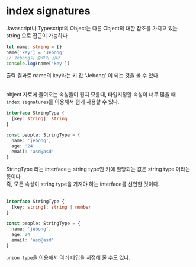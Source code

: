 # index signatures
Javascript나 Typescript의 Object는 다른 Object의 대한 참조를 가지고 있는 string 으로 접근이 가능하다

```typescript
let name: string = {}
name['key'] = 'Jebong'
// Jebong이 출력이 된다
console.log(name['key'])
```

출력 결과로 name의 key라는 키 값 'Jebong' 이 되는 것을 볼 수 있다.
<br /><br />

object 자료에 들어오는 속성들이 뭔지 모를때, 타입지정할 속성이 너무 많을 때 <br />
`index signatures`를 이용해서 쉽게 사용할 수 있다.

```typescript
interface StringType {
  [key: string]: string
}

const people: StringType = {
  name: 'jebong',
  age: '24'
  email: 'asd@asd'
}
```

StringType 라는 interface는 string type인 키에 할당되는 값은 string type 이라는 뜻이다.
<br />
즉, 모든 속성이 string type을 가져야 하는 interface를 선언한 것이다.
<br /><br />

```typescript
interface StringType {
  [key: string]: string | number
}

const people: StringType = {
  name: 'jebong',
  age: 24
  email: 'asd@asd'
}
```
`union type`을 이용해서 여러 타입을 지정해 줄 수도 있다.
<br />
